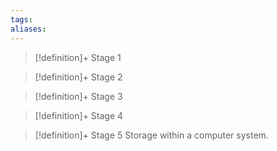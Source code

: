 ```yaml
---
tags:
aliases:
---
```


> [!definition]+ Stage 1
>

> [!definition]+ Stage 2
>

> [!definition]+ Stage 3
>

> [!definition]+ Stage 4
>

> [!definition]+ Stage 5
> Storage within a computer system.



